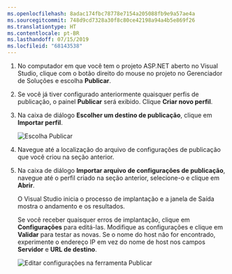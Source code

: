 ```yaml
---
ms.openlocfilehash: 8adac174fbc78778e7154a205088fb9e9a57ae4a
ms.sourcegitcommit: 748d9cd7328a30f8c80ce42198a94a4b5e869f26
ms.translationtype: HT
ms.contentlocale: pt-BR
ms.lasthandoff: 07/15/2019
ms.locfileid: "68143538"
---
```


1. No computador em que você tem o projeto ASP.NET aberto no Visual Studio, clique com o botão direito do mouse no projeto no Gerenciador de Soluções e escolha **Publicar**.

1. Se você já tiver configurado anteriormente quaisquer perfis de publicação, o painel **Publicar** será exibido. Clique **Criar novo perfil**.

1. Na caixa de diálogo **Escolher um destino de publicação**, clique em **Importar perfil**.

    ![Escolha Publicar](../../deployment/media/tutorial-publish-tool-import-profile.png)

1. Navegue até a localização do arquivo de configurações de publicação que você criou na seção anterior.

1. Na caixa de diálogo **Importar arquivo de configurações de publicação**, navegue até o perfil criado na seção anterior, selecione-o e clique em **Abrir**.

    O Visual Studio inicia o processo de implantação e a janela de Saída mostra o andamento e os resultados.

    Se você receber quaisquer erros de implantação, clique em **Configurações** para editá-las. Modifique as configurações e clique em **Validar** para testar as novas. Se o nome do host não for encontrado, experimente o endereço IP em vez do nome de host nos campos **Servidor** e **URL de destino**.

    ![Editar configurações na ferramenta Publicar](../../deployment/media/tutorial-configure-publish-settings-in-tool.png)
